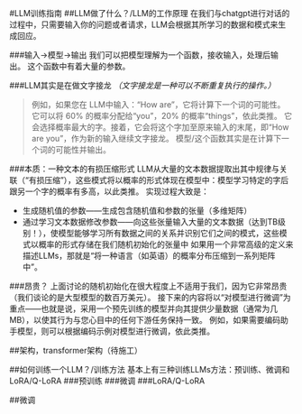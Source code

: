 #LLM训练指南
##LLM做了什么？/LLM的工作原理
在我们与chatgpt进行对话的过程中，只需要输入你的问题或者请求，LLM会根据其所学习的数据和模式来生成回应。

###输入->模型->输出
我们可以把模型理解为一个函数，接收输入，处理后输出。
这个函数中有着大量的参数。

###LLM其实是在做文字接龙
*（文字接龙是一种可以不断重复执行的操作。）*
>例如，如果您在 LLM中输入：“How are”，它将计算下一个词的可能性。
>它可以将 60% 的概率分配给“you”，20% 的概率“things”，依此类推。
>它会选择概率最大的字。接着，它会将这个字加至原来输入的末尾，即“How are you”，作为新的输入继续文字接龙。
模型/这个函数其实是在计算下一个词的可能性并输出。

###本质：一种文本的有损压缩形式
LLM从大量的文本数据提取出其中规律与关联（“有损压缩”），这些模式将以概率的形式体现在模型中：模型学习特定的字后跟另一个字的概率有多高，以此类推。
实现过程大致是：
- 生成随机值的参数——生成包含随机值和参数的张量（多维矩阵）
- 通过学习文本数据修改参数——向这些张量输入大量的文本数据（达到TB级别！），使模型能够学习所有数据之间的关系并识别它们之间的模式，这些模式以概率的形式存储在我们随机初始化的张量中
如果用一个非常高级的定义来描述LLMs，那就是“将一种语言（如英语）的概率分布压缩到一系列矩阵中”。

###昂贵？
上面讨论的随机初始化在很大程度上不适用于我们，因为它非常昂贵（我们谈论的是大型模型的数百万美元）。
接下来的内容将以“对模型进行微调”为重点——也就是说，采用一个预先训练的模型并向其提供少量数据（通常为几 MB），以使其行为与您心目中的任何下游任务保持一致。
例如，如果需要编码助手模型，则可以根据编码示例对模型进行微调，依此类推。


##架构，transformer架构（待施工）

##如何训练一个LLM？/训练方法
基本上有三种训练LLMs方法：预训练、微调和LoRA/Q-LoRA
###预训练
###微调
###LoRA/Q-LoRA

##微调
